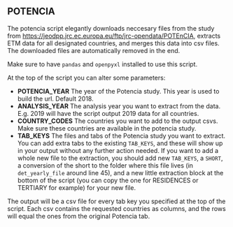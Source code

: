 ## POTENCIA

The potencia script elegantly downloads neccesary files from the study from
https://jeodpp.jrc.ec.europa.eu/ftp/jrc-opendata/POTEnCIA, extracts ETM data
for all designated countries, and merges this data into csv files. The downloaded
files are automatically removed in the end.

Make sure to have `pandas` and `openpyxl` installed to use this script.

At the top of the script you can alter some parameters:
- **POTENCIA_YEAR** The year of the Potencia study. This year is used to build the url. Default 2018.
- **ANALYSIS_YEAR** The analysis year you want to extract from the data. E.g. 2019 will have the script output 2019 data for all countries.
- **COUNTRY_CODES** The countries you want to add to the output csvs. Make sure these countries are available in the potencia study.
- **TAB_KEYS** The files and tabs of the Potencia study you want to extract. You can add extra tabs to the existing `TAB_KEYS`, and these will show up in your output without any further action needed. If you want to add a whole new file to the extraction, you should add new `TAB_KEYS`, a `SHORT`, a conversion of the short to the folder where this file lives (in `det_yearly_file` around line 45), and a new little extraction block at the bottom of the script (you can copy the one for RESIDENCES or TERTIARY for example) for your new file.

The output will be a csv file for every tab key you specified at the top of the script.
Each csv contains the requested countries as columns, and the rows will equal the
ones from the original Potencia tab.
